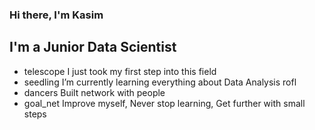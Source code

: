 ### Hi there, I'm Kasim

## I'm a Junior Data Scientist
- telescope I just took my first step into this field
- seedling I’m currently learning everything about Data Analysis rofl
- dancers Built network with people
- goal_net Improve myself, Never stop learning, Get further with small steps